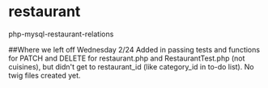 # restaurant
php-mysql-restaurant-relations

##Where we left off Wednesday 2/24
Added in passing tests and functions for PATCH and DELETE for restaurant.php and RestaurantTest.php (not cuisines), but didn't get to restaurant_id (like category_id in to-do list).
No twig files created yet.
